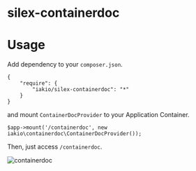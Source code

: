 silex-containerdoc
==================

# Usage

Add dependency to your `composer.json`.

```
{
    "require": {
        "iakio/silex-containerdoc": "*"
    }
}
```

and mount `ContainerDocProvider` to your Application Container.

```
$app->mount('/containerdoc', new iakio\containerdoc\ContainerDocProvider());
```

Then, just access `/containerdoc`.

![containerdoc](http://img.f.hatena.ne.jp/images/fotolife/i/iakio/20140704/20140704120937.png)
